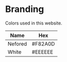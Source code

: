 
# Branding
Colors used in this website.

| Name		  | Hex			 |
| --------------- | -------------------- |
| Nefored	  | #F82A0D		 |
| White | #EEEEEE | 
